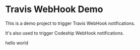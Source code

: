 # Travis WebHook Demo

This is a demo project to trigger Travis WebHook notifications.

It's also used to trigger Codeship WebHook notifications.

hello world
